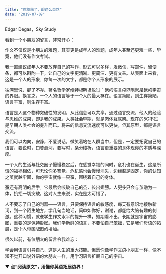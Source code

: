 ```yaml
---
title: "你膨胀了，却这么自然"
date: "2019-07-09"
---
```


Edgar Degas，Sky Study 

  

看到一个小朋友的留言，非常开心：  

  

  

作文不仅仅是小朋友的难题，其实更是成年人的难题，成年人甚至还更难一些，毕竟，他们没有作文考试。

  

我一直建议成年人不要放弃自己的写作，形式可以多样，发微信，写邮件，留便条，都可以斟酌一下，让自己的文字更清晰、更简洁、更有文采。从表面上来看，这是一个人的形象，你每一次的文字，都是你个人形象的展示。

  

往深里说，那了不得。著名哲学家维特根斯坦说过：我的语言的界限就是我的宇宙的界限。换言之，一个人的语言等于一个人的最大存在。语言简陋，则生存简陋，语言丰富，则生存丰富。

  

语言是人这个物种突破性的发明，从此信息可以共享，通过语言交流，他人的经验与思维的成果，即是我的成果。人类社会早期，就是肉体互联网。现在的5G不过是早期人类社会的提升而已。将来的信息交流速度可以更快，但其原型，都是语言交流。  

  

我们可以内向，安静，不爱说话，微笑着站在人群当中，但是，一定要拓宽自己的语言，要说时，口若悬河，要写时，条分缕析，语言更重要的是体现你的本质与深度。

  

一个人的生活与社交圈子慢慢稳定后，在感觉幸福的同时，危机也在诞生，这是所谓的福祸相依，可无论你多警觉，危机感也会慢慢消失，边缘越是固定，你的认知之茧就越牢固，你的宇宙就像一只蚕，围绕着自己的身体。  

  

蚕还有高明的后手，它最后会咬破自己的茧，长出翅膀。人更多只会与茧融为一体，抗拒一切突破。这对人生来说，实在是太可惜了。  

  

人不要忘了自己的利器——语言，只要保持语言的敏感度，每天有意识地接触新词，到一个陌生地方，学几句当地话，简单如你好，谢谢，都能给大脑有趣的刺激。这种习惯，就像学生作文水平的提升一样，短期看不出，长期就是宇宙的膨胀，重要的是保持膨胀。我们学新鲜的语言，不要怕自己笨拙，它是我们母语的拓展，是个人帝国版图的增加。

  

很久以前，有位朋友的留言令我难忘：

  

  

学会用语言引导自己，这是人生的重大技能。但愿你像学作文的小朋友一样，像不知不觉开口说外语的大朋友一样，用学习语言扩展自己的宇宙。  

  

  

 ****▼** **点“阅读原文”，用懂你英语拓展边界！****
